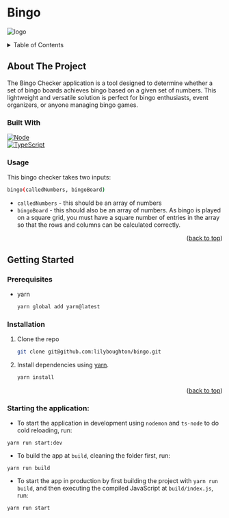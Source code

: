 # Bingo
![logo]

<details>
  <summary>Table of Contents</summary>
  <ol>
    <li>
      <a href="#about-the-project">About The Project</a>
      <ul>
        <li><a href="#built-with">Built With</a></li>
        <li><a href="#usage">Usage</a></li>
      </ul>
    </li>
    <li>
      <a href="#getting-started">Getting Started</a>
      <ul>
        <li><a href="#prerequisites">Prerequisites</a></li>
        <li><a href="#installation">Installation</a></li>
        <li><a href="#starting-the-application">Starting the application</a></li>
      </ul>
    </li>
  </ol>
</details>

## About The Project

The Bingo Checker application is a tool designed to determine whether a set of bingo boards achieves bingo based on a given set of numbers. This lightweight and versatile solution is perfect for bingo enthusiasts, event organizers, or anyone managing bingo games.

### Built With

[![Node][Node.js]][Node-url]
<br>
[![TypeScript][TypeScript.js]][TypeScript-url]


### Usage
This bingo checker takes two inputs:
```sh
bingo(calledNumbers, bingoBoard)
```
* `calledNumbers` - this should be an array of numbers
* `bingoBoard` - this should also be an array of numbers. As bingo is played on a square grid, you must have a square number of entries in the array so that the rows and columns can be calculated correctly.
<p align="right">(<a href="#bingo">back to top</a>)</p>

## Getting Started

### Prerequisites

* yarn
  ```sh
  yarn global add yarn@latest
  ```

### Installation

1. Clone the repo
   ```sh
   git clone git@github.com:lilyboughton/bingo.git
   ```
2. Install dependencies using [yarn](https://classic.yarnpkg.com/lang/en/docs/install/#mac-stable).
   ```sh
   yarn install
   ```

<p align="right">(<a href="#bingo">back to top</a>)</p>


### Starting the application:

* To start the application in development using `nodemon` and `ts-node` to do cold reloading, run:
```
yarn run start:dev
```
* To build the app at `build`, cleaning the folder first, run:

```
yarn run build
```
* To start the app in production by first building the project with `yarn run build`, and then executing the compiled JavaScript at `build/index.js`, run:

```
yarn run start
```



[Node.js]: https://img.shields.io/badge/node.js-000000?style=for-the-badge&logo=nodedotjs&logoColor=green
[Node-url]: https://nodejs.org/
[TypeScript.js]: https://img.shields.io/badge/typescript-000000?style=for-the-badge&logo=typescript&logoColor=blue
[TypeScript-url]: https://www.typescriptlang.org/
[Logo]: https://img.shields.io/badge/bingo-lily_boughton-0aa39c?style=for-the-badge&labelColor=000000